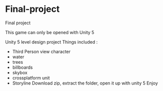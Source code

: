 # Final-project
Final project

This game can only be opened with Unity 5

Unity 5 level design project
Things included :
- Third Person view character
- water
- trees
- billboards
- skybox
- crossplatform unit
- Storyline
Download zip, extract the folder, open it up with unity 5
                              Enjoy
